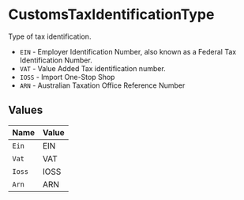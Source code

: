 # CustomsTaxIdentificationType

Type of tax identification.
* `EIN` - Employer Identification Number, also known as a Federal Tax Identification Number.
* `VAT` - Value Added Tax identification number.
* `IOSS` - Import One-Stop Shop
* `ARN` - Australian Taxation Office Reference Number


## Values

| Name   | Value  |
| ------ | ------ |
| `Ein`  | EIN    |
| `Vat`  | VAT    |
| `Ioss` | IOSS   |
| `Arn`  | ARN    |